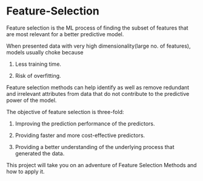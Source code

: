 # Feature-Selection

Feature selection is the ML process of finding the subset of features that are most relevant for a better predictive model.

When presented data with very high dimensionality(large no. of features), models usually choke because

1) Less training time.

2) Risk of overfitting.

Feature selection methods can help identify as well as remove redundant and irrelevant attributes from data that do not contribute to the predictive power of the model.

The objective of feature selection is three-fold:

1) Improving the prediction performance of the predictors.

2) Providing faster and more cost-effective predictors.

3) Providing a better understanding of the underlying process that generated the data.


This project will take you on an adventure of Feature Selection Methods and how to apply it.
